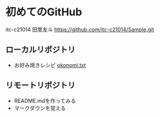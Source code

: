 # 初めてのGitHub
itc-c21014 田里友斗
https://github.com/itc-c21014/Sample.git

## ローカルリポジトリ
* お好み焼きレシピ
    [okonomi.txt](https://github.com/itc-c21014/Sample/blob/master/okonomiyaki.txt)

## リモートリポジトリ
* README.mdを作ってみる
* マークダウンを覚える
